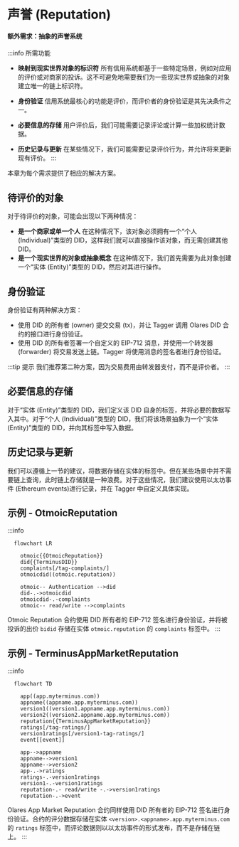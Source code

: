 # 声誉 (Reputation)

#### 额外需求：抽象的声誉系统

:::info 所需功能

-   **映射到现实世界对象的标识符**
    所有信用系统都基于一些特定场景，例如对应用的评价或对商家的投诉。这不可避免地需要我们为一些现实世界或抽象的对象建立唯一的链上标识符。

-   **身份验证**
    信用系统最核心的功能是评价，而评价者的身份验证是其先决条件之一。

-   **必要信息的存储**
    用户评价后，我们可能需要记录评论或计算一些加权统计数据。

-   **历史记录与更新**
    在某些情况下，我们可能需要记录评价行为，并允许将来更新现有评价。
:::

本章为每个需求提供了相应的解决方案。

## 待评价的对象

对于待评价的对象，可能会出现以下两种情况：

-   **是一个商家或单一个人**
    在这种情况下，该对象必须拥有一个“个人 (Individual)”类型的 DID，这样我们就可以直接操作该对象，而无需创建其他 DID。
-   **是一个现实世界的对象或抽象概念**
    在这种情况下，我们首先需要为此对象创建一个“实体 (Entity)”类型的 DID，然后对其进行操作。

## 身份验证

身份验证有两种解决方案：

-   使用 DID 的所有者 (owner) 提交交易 (tx)，并让 Tagger 调用 Olares DID 合约的接口进行身份验证。
-   使用 DID 的所有者签署一个自定义的 EIP-712 消息，并使用一个转发器 (forwarder) 将交易发送上链。Tagger 将使用消息的签名者进行身份验证。

:::tip 提示
我们推荐第二种方案，因为交易费用由转发器支付，而不是评价者。
:::

## 必要信息的存储

对于“实体 (Entity)”类型的 DID，我们定义该 DID 自身的标签，并将必要的数据写入其中。对于“个人 (Individual)”类型的 DID，我们将该场景抽象为一个“实体 (Entity)”类型的 DID，并向其标签中写入数据。

## 历史记录与更新

我们可以遵循上一节的建议，将数据存储在实体的标签中。但在某些场景中并不需要链上查询，此时链上存储就是一种浪费。对于这些情况，我们建议使用以太坊事件 (Ethereum events)进行记录，并在 Tagger 中自定义具体实现。

## 示例 - OtmoicReputation

:::info

```mermaid
  flowchart LR

    otmoic{{OtmoicReputation}}
    did{{TerminusDID}}
    complaints[/tag-complaints/]
    otmoicdid((otmoic.reputation))

    otmoic-- Authentication -->did
    did-.->otmoicdid
    otmoicdid-.-complaints
    otmoic-- read/write -->complaints
````

Otmoic Reputation 合约使用 DID 所有者的 EIP-712 签名进行身份验证，并将被投诉的出价 `bidid` 存储在实体 `otmoic.reputation` 的 `complaints` 标签中。
:::

## 示例 - TerminusAppMarketReputation

:::info
```mermaid
  flowchart TD

    app((app.myterminus.com))
    appname((appname.app.myterminus.com))
    version1((version1.appname.app.myterminus.com))
    version2((version2.appname.app.myterminus.com))
    reputation{{TerminusAppMarketReputation}}
    ratings[/tag-ratings/]
    version1ratings[/version1-tag-ratings/]
    event[[event]]

    app-->appname
    appname-->version1
    appname-->version2
    app-.->ratings
    ratings-.-version1ratings
    version1-.-version1ratings
    reputation-.- read/write -.->version1ratings
    reputation-.->event
```
Olares App Market Reputation 合约同样使用 DID 所有者的 EIP-712 签名进行身份验证。合约的评分数据存储在实体 `<version>.<appname>.app.myterminus.com` 的 `ratings` 标签中，而评论数据则以以太坊事件的形式发布，而不是存储在链上。
:::
